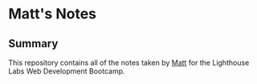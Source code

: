 # Matt's Notes
## Summary 
This repository contains all of the notes taken by [Matt](https://github.com/Kryxsoo) for the Lighthouse Labs Web Development Bootcamp.